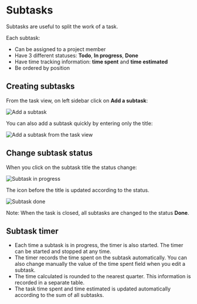 Subtasks
========

Subtasks are useful to split the work of a task.

Each subtask:

- Can be assigned to a project member
- Have 3 different statuses: **Todo**, **In progress**, **Done**
- Have time tracking information: **time spent** and **time estimated**
- Be ordered by position

Creating subtasks
-----------------

From the task view, on left sidebar click on **Add a subtask**:

![Add a subtask](http://kanboard.net/screenshots/documentation/add-subtask.png)

You can also add a subtask quickly by entering only the title:

![Add a subtask from the task view](http://kanboard.net/screenshots/documentation/add-subtask-shortcut.png)

Change subtask status
---------------------

When you click on the subtask title the status change:

![Subtask in progress](http://kanboard.net/screenshots/documentation/subtask-status-inprogress.png)

The icon before the title is updated according to the status.

![Subtask done](http://kanboard.net/screenshots/documentation/subtask-status-done.png)

Note: When the task is closed, all subtasks are changed to the status **Done**.

Subtask timer
-------------

- Each time a subtask is in progress, the timer is also started. The timer can be started and stopped at any time.
- The timer records the time spent on the subtask automatically. You can also change manually the value of the time spent field when you edit a subtask.
- The time calculated is rounded to the nearest quarter. This information is recorded in a separate table.
- The task time spent and time estimated is updated automatically according to the sum of all subtasks.

